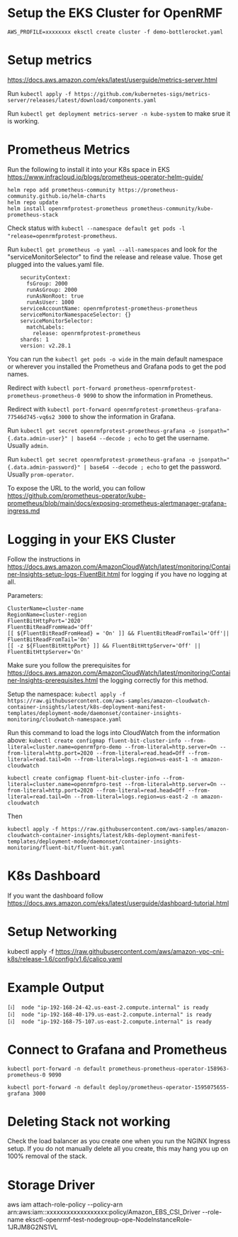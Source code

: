 # Setup the EKS Cluster for OpenRMF
`AWS_PROFILE=xxxxxxxx eksctl create cluster -f demo-bottlerocket.yaml`

# Setup metrics

https://docs.aws.amazon.com/eks/latest/userguide/metrics-server.html

Run `kubectl apply -f https://github.com/kubernetes-sigs/metrics-server/releases/latest/download/components.yaml`

Run `kubectl get deployment metrics-server -n kube-system` to make srue it is working.

# Prometheus Metrics
Run the following to install it into your K8s space in EKS
https://www.infracloud.io/blogs/prometheus-operator-helm-guide/

```
helm repo add prometheus-community https://prometheus-community.github.io/helm-charts
helm repo update
helm install openrmfprotest-prometheus prometheus-community/kube-prometheus-stack
```

Check status with `kubectl --namespace default get pods -l "release=openrmfprotest-prometheus`. 

Run `kubectl get prometheus -o yaml --all-namespaces` and look for the "serviceMonitorSelector" to find the release and release value. Those get plugged into the values.yaml file.

```
    securityContext:
      fsGroup: 2000
      runAsGroup: 2000
      runAsNonRoot: true
      runAsUser: 1000
    serviceAccountName: openrmfprotest-prometheus-prometheus
    serviceMonitorNamespaceSelector: {}
    serviceMonitorSelector:
      matchLabels:
        release: openrmfprotest-prometheus
    shards: 1
    version: v2.28.1
```

You can run the `kubectl get pods -o wide` in the main default namespace or wherever you installed the Prometheus and Grafana pods to get the pod names. 

Redirect with `kubectl port-forward prometheus-openrmfprotest-prometheus-prometheus-0 9090` to show the information in Prometheus. 

Redirect with `kubectl port-forward openrmfprotest-prometheus-grafana-77546d745-vq6s2 3000` to show the information in Grafana.

Run `kubectl get secret openrmfprotest-prometheus-grafana -o jsonpath="{.data.admin-user}" | base64 --decode ; echo` to get the username. Usually `admin`.

Run `kubectl get secret openrmfprotest-prometheus-grafana -o jsonpath="{.data.admin-password}" | base64 --decode ; echo` to get the password. Usually `prom-operator`.

To expose the URL to the world, you can follow https://github.com/prometheus-operator/kube-prometheus/blob/main/docs/exposing-prometheus-alertmanager-grafana-ingress.md 

# Logging in your EKS Cluster

Follow the instructions in https://docs.aws.amazon.com/AmazonCloudWatch/latest/monitoring/Container-Insights-setup-logs-FluentBit.html for logging if you have no logging at all.

Parameters:
```
ClusterName=cluster-name
RegionName=cluster-region
FluentBitHttpPort='2020'
FluentBitReadFromHead='Off'
[[ ${FluentBitReadFromHead} = 'On' ]] && FluentBitReadFromTail='Off'|| FluentBitReadFromTail='On'
[[ -z ${FluentBitHttpPort} ]] && FluentBitHttpServer='Off' || FluentBitHttpServer='On'
```
Make sure you follow the prerequisites for https://docs.aws.amazon.com/AmazonCloudWatch/latest/monitoring/Container-Insights-prerequisites.html the logging correctly for this method. 

Setup the namespace:
`kubectl apply -f https://raw.githubusercontent.com/aws-samples/amazon-cloudwatch-container-insights/latest/k8s-deployment-manifest-templates/deployment-mode/daemonset/container-insights-monitoring/cloudwatch-namespace.yaml`

Run this command to load the logs into CloudWatch from the information above: 
`kubectl create configmap fluent-bit-cluster-info --from-literal=cluster.name=openrmfpro-demo --from-literal=http.server=On --from-literal=http.port=2020 --from-literal=read.head=Off --from-literal=read.tail=On --from-literal=logs.region=us-east-1 -n amazon-cloudwatch`

`kubectl create configmap fluent-bit-cluster-info --from-literal=cluster.name=openrmfpro-test --from-literal=http.server=On --from-literal=http.port=2020 --from-literal=read.head=Off --from-literal=read.tail=On --from-literal=logs.region=us-east-2 -n amazon-cloudwatch`

Then

`kubectl apply -f https://raw.githubusercontent.com/aws-samples/amazon-cloudwatch-container-insights/latest/k8s-deployment-manifest-templates/deployment-mode/daemonset/container-insights-monitoring/fluent-bit/fluent-bit.yaml`

# K8s Dashboard
If you want the dashboard follow https://docs.aws.amazon.com/eks/latest/userguide/dashboard-tutorial.html 

# Setup Networking

kubectl apply -f https://raw.githubusercontent.com/aws/amazon-vpc-cni-k8s/release-1.6/config/v1.6/calico.yaml

# Example Output

```
[ℹ]  node "ip-192-168-24-42.us-east-2.compute.internal" is ready
[ℹ]  node "ip-192-168-40-179.us-east-2.compute.internal" is ready
[ℹ]  node "ip-192-168-75-107.us-east-2.compute.internal" is ready
```

# Connect to Grafana and Prometheus

`kubectl port-forward -n default prometheus-prometheus-operator-158963-prometheus-0 9090`

`kubectl port-forward -n default deploy/prometheus-operator-1595075655-grafana 3000`

# Deleting Stack not working
Check the load balancer as you create one when you run the NGINX Ingress setup. If you do not manually delete all you create, this may hang you up on 100% removal of the stack.

# Storage Driver

aws iam attach-role-policy --policy-arn arn:aws:iam::xxxxxxxxxxxxxxxxxx:policy/Amazon_EBS_CSI_Driver --role-name eksctl-openrmf-test-nodegroup-ope-NodeInstanceRole-1JRJM8G2NS1VL